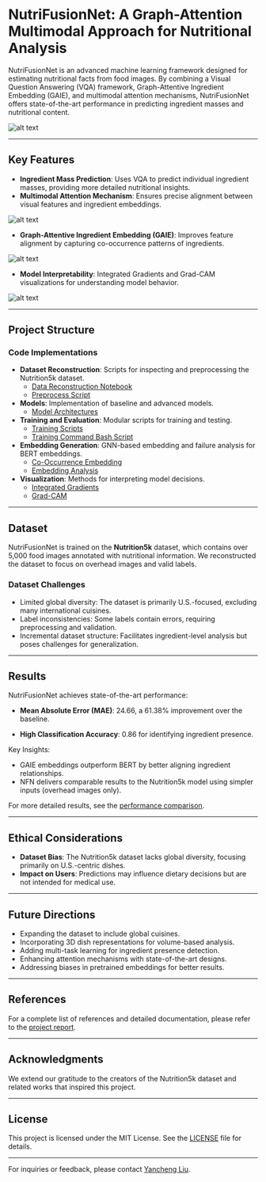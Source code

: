 # NutriFusionNet: A Graph-Attention Multimodal Approach for Nutritional Analysis

NutriFusionNet is an advanced machine learning framework designed for estimating nutritional facts from food images. By combining a Visual Question Answering (VQA) framework, Graph-Attentive Ingredient Embedding (GAIE), and multimodal attention mechanisms, NutriFusionNet offers state-of-the-art performance in predicting ingredient masses and nutritional content.

![alt text](figures/overall_structure.png)

---

## Key Features

- **Ingredient Mass Prediction**: Uses VQA to predict individual ingredient masses, providing more detailed nutritional insights.
- **Multimodal Attention Mechanism**: Ensures precise alignment between visual features and ingredient embeddings.

![alt text](figures/medan.png)

- **Graph-Attentive Ingredient Embedding (GAIE)**: Improves feature alignment by capturing co-occurrence patterns of ingredients.

![alt text](figures/gnn.png)

- **Model Interpretability**: Integrated Gradients and Grad-CAM visualizations for understanding model behavior.

![alt text](figures/attn.png)

---

## Project Structure

### Code Implementations

- **Dataset Reconstruction**: Scripts for inspecting and preprocessing the Nutrition5k dataset.
  - [Data Reconstruction Notebook](https://github.com/Lyce24/NutriFusionNet/blob/main/utils/dataset_reconstruction.ipynb)
  - [Preprocess Script](https://github.com/Lyce24/NutriFusionNet/blob/main/utils/preprocess.py)
- **Models**: Implementation of baseline and advanced models.
  - [Model Architectures](https://github.com/Lyce24/NutriFusionNet/blob/main/models/models.py)
- **Training and Evaluation**: Modular scripts for training and testing.
  - [Training Scripts](https://github.com/Lyce24/NutriFusionNet/tree/main/scripts)
  - [Training Command Bash Script](https://github.com/Lyce24/NutriFusionNet/blob/main/scripts/train.sh)
- **Embedding Generation**: GNN-based embedding and failure analysis for BERT embeddings.
  - [Co-Occurrence Embedding](https://github.com/Lyce24/NutriFusionNet/blob/main/embeddings/gnn_embed.ipynb)
  - [Embedding Analysis](https://github.com/Lyce24/NutriFusionNet/blob/main/embeddings/bert_failure.ipynb)
- **Visualization**: Methods for interpreting model decisions.
  - [Integrated Gradients](https://github.com/Lyce24/NutriFusionNet/blob/main/models/captum_attention.ipynb)
  - [Grad-CAM](https://github.com/Lyce24/NutriFusionNet/blob/main/models/grad_cam_cnn.ipynb)

---

## Dataset

NutriFusionNet is trained on the **Nutrition5k** dataset, which contains over 5,000 food images annotated with nutritional information. We reconstructed the dataset to focus on overhead images and valid labels.

### Dataset Challenges

- Limited global diversity: The dataset is primarily U.S.-focused, excluding many international cuisines.
- Label inconsistencies: Some labels contain errors, requiring preprocessing and validation.
- Incremental dataset structure: Facilitates ingredient-level analysis but poses challenges for generalization.

---

## Results

NutriFusionNet achieves state-of-the-art performance:

- **Mean Absolute Error (MAE)**: 24.66, a 61.38% improvement over the baseline.

- **High Classification Accuracy**: 0.86 for identifying ingredient presence.

Key Insights:

- GAIE embeddings outperform BERT by better aligning ingredient relationships.
- NFN delivers comparable results to the Nutrition5k model using simpler inputs (overhead images only).

For more detailed results, see the [performance comparison](https://github.com/Lyce24/NutriFusionNet).

---

## Ethical Considerations

- **Dataset Bias**: The Nutrition5k dataset lacks global diversity, focusing primarily on U.S.-centric dishes.
- **Impact on Users**: Predictions may influence dietary decisions but are not intended for medical use.

---

## Future Directions

- Expanding the dataset to include global cuisines.
- Incorporating 3D dish representations for volume-based analysis.
- Adding multi-task learning for ingredient presence detection.
- Enhancing attention mechanisms with state-of-the-art designs.
- Addressing biases in pretrained embeddings for better results.

---

## References

For a complete list of references and detailed documentation, please refer to the [project report](https://github.com/Lyce24/NutriFusionNet/blob/main/NutriFusionNet_Report.pdf).

---

## Acknowledgments

We extend our gratitude to the creators of the Nutrition5k dataset and related works that inspired this project.

---

## License

This project is licensed under the MIT License. See the [LICENSE](https://github.com/Lyce24/NutriFusionNet/blob/main/LICENSE) file for details.

---

For inquiries or feedback, please contact [Yancheng Liu](mailto:yancheng_liu@brown.edu).
